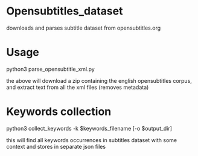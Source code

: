 # Opensubtitles_dataset
downloads and parses subtitle dataset from opensubtitles.org

# Usage
python3 parse_opensubtitle_xml.py

the above will download a zip containing the english opensubtitles corpus, and extract text from all the xml files (removes metadata)

# Keywords collection
python3 collect_keywords -k $keywords_filename [-o $output_dir]

this will find all keywords occurrences in subtitles dataset with some context and stores in separate json files